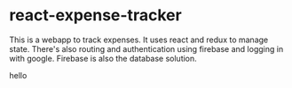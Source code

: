 # react-expense-tracker

This is a webapp to track expenses.
It uses react and redux to manage state. There's also routing and authentication using firebase and logging in with google.
Firebase is also the database solution. 


hello
